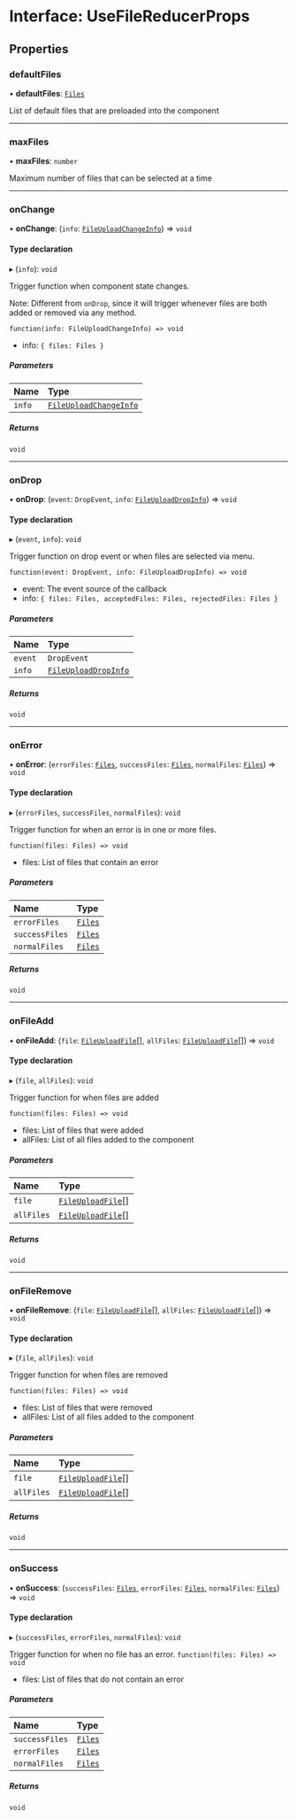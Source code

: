 # Interface: UseFileReducerProps

## Properties

### defaultFiles

• **defaultFiles**: [`Files`](../README.md#files)

List of default files that are preloaded into the component

___

### maxFiles

• **maxFiles**: `number`

Maximum number of files that can be selected at a time

___

### onChange

• **onChange**: (`info`: [`FileUploadChangeInfo`](../README.md#fileuploadchangeinfo)) => `void`

#### Type declaration

▸ (`info`): `void`

Trigger function when component state changes.

Note: Different from `onDrop`, since it will trigger whenever
files are both added or removed via any method.

`function(info: FileUploadChangeInfo) => void`
- info: `{ files: Files }`

##### Parameters

| Name | Type |
| :------ | :------ |
| `info` | [`FileUploadChangeInfo`](../README.md#fileuploadchangeinfo) |

##### Returns

`void`

___

### onDrop

• **onDrop**: (`event`: `DropEvent`, `info`: [`FileUploadDropInfo`](../README.md#fileuploaddropinfo)) => `void`

#### Type declaration

▸ (`event`, `info`): `void`

Trigger function on drop event or when files are selected via menu.

`function(event: DropEvent, info: FileUploadDropInfo) => void`
- event: The event source of the callback
- info: `{ files: Files, acceptedFiles: Files, rejectedFiles: Files }`

##### Parameters

| Name | Type |
| :------ | :------ |
| `event` | `DropEvent` |
| `info` | [`FileUploadDropInfo`](../README.md#fileuploaddropinfo) |

##### Returns

`void`

___

### onError

• **onError**: (`errorFiles`: [`Files`](../README.md#files), `successFiles`: [`Files`](../README.md#files), `normalFiles`: [`Files`](../README.md#files)) => `void`

#### Type declaration

▸ (`errorFiles`, `successFiles`, `normalFiles`): `void`

Trigger function for when an error is in one or more files.

`function(files: Files) => void`
- files: List of files that contain an error

##### Parameters

| Name | Type |
| :------ | :------ |
| `errorFiles` | [`Files`](../README.md#files) |
| `successFiles` | [`Files`](../README.md#files) |
| `normalFiles` | [`Files`](../README.md#files) |

##### Returns

`void`

___

### onFileAdd

• **onFileAdd**: (`file`: [`FileUploadFile`](FileUploadFile.md)[], `allFiles`: [`FileUploadFile`](FileUploadFile.md)[]) => `void`

#### Type declaration

▸ (`file`, `allFiles`): `void`

Trigger function for when files are added

`function(files: Files) => void`
- files: List of files that were added
- allFiles: List of all files added to the component

##### Parameters

| Name | Type |
| :------ | :------ |
| `file` | [`FileUploadFile`](FileUploadFile.md)[] |
| `allFiles` | [`FileUploadFile`](FileUploadFile.md)[] |

##### Returns

`void`

___

### onFileRemove

• **onFileRemove**: (`file`: [`FileUploadFile`](FileUploadFile.md)[], `allFiles`: [`FileUploadFile`](FileUploadFile.md)[]) => `void`

#### Type declaration

▸ (`file`, `allFiles`): `void`

Trigger function for when files are removed

`function(files: Files) => void`
- files: List of files that were removed
- allFiles: List of all files added to the component

##### Parameters

| Name | Type |
| :------ | :------ |
| `file` | [`FileUploadFile`](FileUploadFile.md)[] |
| `allFiles` | [`FileUploadFile`](FileUploadFile.md)[] |

##### Returns

`void`

___

### onSuccess

• **onSuccess**: (`successFiles`: [`Files`](../README.md#files), `errorFiles`: [`Files`](../README.md#files), `normalFiles`: [`Files`](../README.md#files)) => `void`

#### Type declaration

▸ (`successFiles`, `errorFiles`, `normalFiles`): `void`

Trigger function for when no file has an error.
`function(files: Files) => void`
- files: List of files that do not contain an error

##### Parameters

| Name | Type |
| :------ | :------ |
| `successFiles` | [`Files`](../README.md#files) |
| `errorFiles` | [`Files`](../README.md#files) |
| `normalFiles` | [`Files`](../README.md#files) |

##### Returns

`void`
